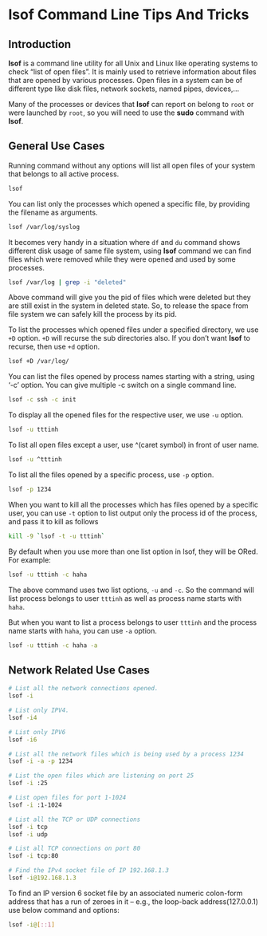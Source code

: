 # lsof Command Line Tips And Tricks

## Introduction

**lsof** is a command line utility for all Unix and Linux like operating systems to check “list of open files”. It is mainly used to retrieve information about files that are opened by various processes. Open files in a system can be of different type like disk files, network sockets, named pipes, devices,...

Many of the processes or devices that **lsof** can report on belong to `root` or were launched by `root`, so you will need to use the **sudo** command with **lsof**.

## General Use Cases

Running command without any options will list all open files of your system that belongs to all active process.

```bash
lsof
```

You can list only the processes which opened a specific file, by providing the filename as arguments.

```bash
lsof /var/log/syslog
```

It becomes very handy in a situation where `df` and `du` command shows different disk usage of same file system, using **lsof** command we can find files which were removed while they were opened and used by some processes.

```bash
lsof /var/log | grep -i "deleted"
```

Above command will give you the pid of files which were deleted but they are still exist in the system in deleted state. So, to release the space from file system we can safely kill the process by its pid.

To list the processes which opened files under a specified directory, we use `+D` option. `+D` will recurse the sub directories also. If you don’t want **lsof** to recurse, then use `+d` option.

```bash
lsof +D /var/log/
```

You can list the files opened by process names starting with a string, using ‘-c’ option. You can give multiple -c switch on a single command line.

```bash
lsof -c ssh -c init
```

To display all the opened files for the respective user, we use `-u` option.

```bash
lsof -u tttinh
```

To list all open files except a user, use ^(caret symbol) in front of user name.

```bash
lsof -u ^tttinh
```

To list all the files opened by a specific process, use `-p` option.

```bash
lsof -p 1234
```

When you want to kill all the processes which has files opened by a specific user, you can use `-t` option to list output only the process id of the process, and pass it to kill as follows

```bash
kill -9 `lsof -t -u tttinh`
```

By default when you use more than one list option in lsof, they will be ORed. For example:

```bash
lsof -u tttinh -c haha
```

The above command uses two list options, `-u` and `-c`. So the command will list process belongs to user `tttinh` as well as process name starts with `haha`.

But when you want to list a process belongs to user `tttinh` and the process name starts with `haha`, you can use `-a` option.

```bash
lsof -u tttinh -c haha -a
```

## Network Related Use Cases

```bash
# List all the network connections opened.
lsof -i
```

```bash
# List only IPV4.
lsof -i4
```

```bash
# List only IPV6
lsof -i6
```

```bash
# List all the network files which is being used by a process 1234
lsof -i -a -p 1234
```

```bash
# List the open files which are listening on port 25
lsof -i :25
```

```bash
# List open files for port 1-1024
lsof -i :1-1024
```

```bash
# List all the TCP or UDP connections
lsof -i tcp
lsof -i udp
```

```bash
# List all TCP connections on port 80
lsof -i tcp:80
```

```bash
# Find the IPv4 socket file of IP 192.168.1.3
lsof -i@192.168.1.3
```

To find an IP version 6 socket file by an associated numeric colon-form address that has a run of zeroes in it – e.g., the loop-back address(127.0.0.1) use below command and options:

```bash
lsof -i@[::1]
```
